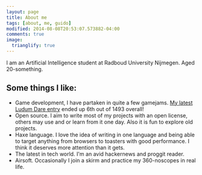 ```yaml
---
layout: page
title: About me
tags: [about, me, guido]
modified: 2014-08-08T20:53:07.573882-04:00
comments: true
image:
  trianglify: true
---
```


I am an Artificial Intelligence student at Radboud University Nijmegen. Aged 20-something.

## Some things I like:

* Game development, I have partaken in quite a few gamejams. [My latest Ludum Dare entry](http://www.ludumdare.com/compo/ludum-dare-30/?action=preview&uid=23945) ended up 6th out of 1493 overall!
* Open source. I aim to write most of my projects with an open license, others may use and or learn from it one day. Also it is fun to explore old projects.
* Haxe language. I love the idea of writing in one language and being able to target anything from browsers to toasters with good performance. I think it deserves more attention than it gets.
* The latest in tech world. I'm an avid hackernews and proggit reader.
* Airsoft. Occasionally I join a skirm and practice my 360-noscopes in real life.
